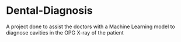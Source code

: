 # Dental-Diagnosis
A project done to assist the doctors with a Machine Learning model to diagnose cavities in the OPG X-ray of the patient
